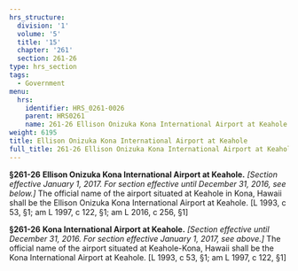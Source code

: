 ```yaml
---
hrs_structure:
  division: '1'
  volume: '5'
  title: '15'
  chapter: '261'
  section: 261-26
type: hrs_section
tags:
  - Government
menu:
  hrs:
    identifier: HRS_0261-0026
    parent: HRS0261
    name: 261-26 Ellison Onizuka Kona International Airport at Keahole
weight: 6195
title: Ellison Onizuka Kona International Airport at Keahole
full_title: 261-26 Ellison Onizuka Kona International Airport at Keahole
---
```

**§261-26** **Ellison Onizuka Kona International Airport at Keahole.** _[Section effective January 1, 2017\. For section effective until December 31, 2016, see below.]_ The official name of the airport situated at Keahole in Kona, Hawaii shall be the Ellison Onizuka Kona International Airport at Keahole. [L 1993, c 53, §1; am L 1997, c 122, §1; am L 2016, c 256, §1]

**§261-26** **Kona International Airport at Keahole.** _[Section effective until December 31, 2016\. For section effective January 1, 2017, see above.]_ The official name of the airport situated at Keahole-Kona, Hawaii shall be the Kona International Airport at Keahole. [L 1993, c 53, §1; am L 1997, c 122, §1]